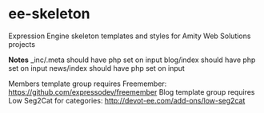 ee-skeleton
============

Expression Engine skeleton templates and styles for Amity Web Solutions projects

**Notes**
_inc/.meta should have php set on input
blog/index should have php set on input
news/index should have php set on input

Members template group requires Freemember: https://github.com/expressodev/freemember
Blog template group requires Low Seg2Cat for categories: http://devot-ee.com/add-ons/low-seg2cat